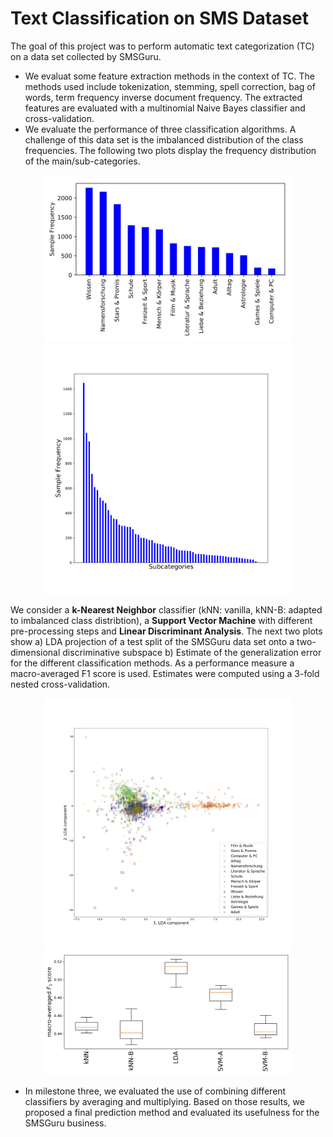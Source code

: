 # Text Classification on SMS Dataset

The goal of this project was to perform automatic text categorization (TC) on a data set collected by SMSGuru.

- We evaluat some feature extraction methods in the context of TC. The methods used include
tokenization, stemming, spell correction, bag of words, term frequency inverse document frequency. The extracted features are evaluated with a multinomial
Naive Bayes classifier and cross-validation.
- We evaluate the performance of three classification algorithms. A challenge of this data set is the
imbalanced distribution of the class frequencies. The following two plots display the frequency distribution of the main/sub-categories.
<p align="center"">
  <img src="/images/plot1.png" width="400" />
  <img src="/images/plot2.png" width="400" /> 
</p>
                                          
We consider a **k-Nearest Neighbor** classifier (kNN: vanilla, kNN-B: adapted to imbalanced class distribtion), a **Support Vector Machine** with different pre-processing steps and **Linear Discriminant Analysis**. The next two plots show a) LDA projection of a test split of the SMSGuru data set onto a two-dimensional discriminative subspace b) Estimate of the generalization error for the different classification methods. As a performance measure a macro-averaged F1 score is used. Estimates were computed using a 3-fold nested cross-validation.
<p align="center">
  <img src="/images/lda_dim_2.png" width="400" />
  <img src="/images/gen_error.png" width="400" />
</p>

- In milestone three, we evaluated the use of combining different classifiers by averaging and multiplying.
Based on those results, we proposed a final prediction method and evaluated its usefulness for the SMSGuru
business.

